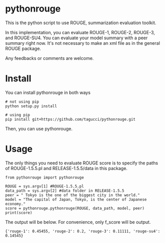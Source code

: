 # pythonrouge
This is the python script to use ROUGE, summarization evaluation toolkit.
  
In this implementation, you can evaluate ROUGE-1, ROUGE-2, ROUGE-3, and ROUGE-SU4. You can evaluate your model summary with a peer summary right now. It's not necessary to make an xml file as in the general ROUGE package.

Any feedbacks or comments are welcome.

# Install
You can install pythonrouge in both ways

```
# not using pip
python setup.py install

# using pip
pip install git+https://github.com/tagucci/pythonrouge.git
```
Then, you can use pythonrouge.

# Usage

The only things you need to evaluate ROUGE score is to specify the paths of ROUGE-1.5.5.pl and RELEASE-1.5.5/data in this package.

```
from pythonrouge import pythonrouge

ROUGE = sys.argv[1] #ROUGE-1.5.5.pl
data_path = sys.argv[2] #data folder in RELEASE-1.5.5
peer = " Tokyo is the one of the biggest city in the world."
model = "The capital of Japan, Tokyo, is the center of Japanese economy."
score = pythonrouge.pythonrouge(ROUGE, data_path, model, peer)
print(score)
```

The output will be below. For convenience, only f_score will be output.

```
{'rouge-1': 0.45455, 'rouge-2': 0.2, 'rouge-3': 0.11111, 'rouge-su4': 0.14545}
```
